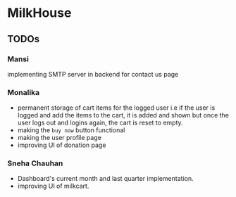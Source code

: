 # MilkHouse 
## TODOs

### Mansi
implementing SMTP server in backend for contact us page

### Monalika
- permanent storage of cart items for the logged user i.e if the user is logged and add the items to the cart, it is added and shown but once the user logs out and logins again, the cart is reset to empty.
- making the `buy now` button functional
 - making the user profile page
 - improving UI of donation page
 ### Sneha Chauhan
- Dashboard's current month and last quarter implementation.
- improving UI of milkcart.
  
